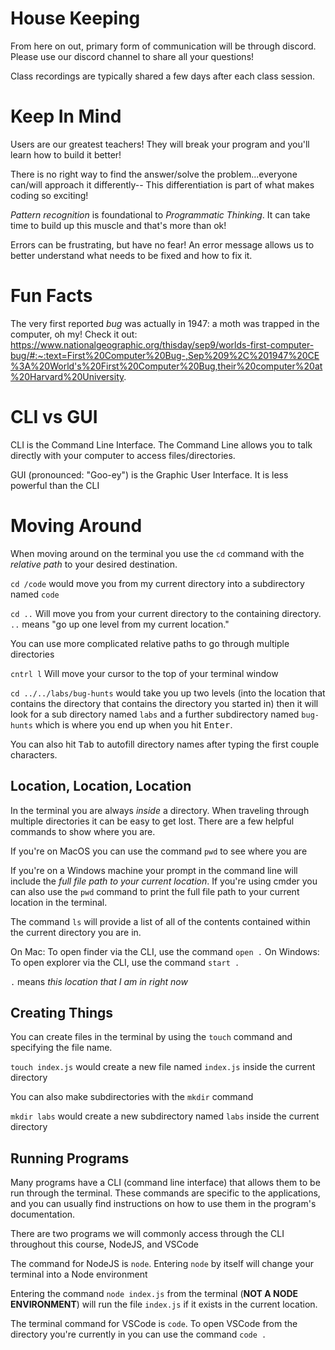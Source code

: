 # House Keeping

From here on out, primary form of communication will be through discord. Please use our discord channel to share all your questions!

Class recordings are typically shared a few days after each class session.

# Keep In Mind

Users are our greatest teachers! They will break your program and you'll learn how to build it better!

There is no right way to find the answer/solve the problem...everyone can/will approach it differently-- This differentiation is part of what makes coding so exciting!

*Pattern recognition* is foundational to *Programmatic Thinking*. It can take time to build up this muscle and that's more than ok!

Errors can be frustrating, but have no fear! An error message allows us to better understand what needs to be fixed and how to fix it.

# Fun Facts

The very first reported *bug* was actually in 1947: a moth was trapped in the computer, oh my! Check it out: https://www.nationalgeographic.org/thisday/sep9/worlds-first-computer-bug/#:~:text=First%20Computer%20Bug-,Sep%209%2C%201947%20CE%3A%20World's%20First%20Computer%20Bug,their%20computer%20at%20Harvard%20University.

# CLI vs GUI

CLI is the Command Line Interface. The Command Line allows you to talk directly with your computer to access files/directories. 

GUI (pronounced: "Goo-ey") is the Graphic User Interface. It is less powerful than the CLI


# Moving Around

When moving around on the terminal you use the `cd` command with the *relative path* to your desired destination.

`cd /code` would move you from my current directory into a subdirectory named `code`

`cd ..` Will move you from your current directory to the containing directory. `..` means "go up one level from my current location."

You can use more complicated relative paths to go through multiple directories

`cntrl l` Will move your cursor to the top of your terminal window

`cd ../../labs/bug-hunts` would take you up two levels (into the location that contains the directory that contains the directory you started in) then it will look for a sub directory named `labs` and a further subdirectory named `bug-hunts` which is where you end up when you hit <kbd>Enter</kbd>.

You can also hit <kbd>Tab</kbd> to autofill directory names after typing the first couple characters.

## Location, Location, Location

In the terminal you are always *inside* a directory. When traveling through multiple directories it can be easy to get lost. There are a few helpful commands to show where you are.

If you're on MacOS you can use the command `pwd` to see where you are

If you're on a Windows machine your prompt in the command line will include the *full file path to your current location*. If you're using cmder you can also use the `pwd` command to print the full file path to your current location in the terminal.

The command `ls` will provide a list of all of the contents contained within the current directory you are in.

On Mac: To open finder via the CLI, use the command `open .`
On Windows: To open explorer via the CLI, use the command `start .`

`.` means *this location that I am in right now*

## Creating Things

You can create files in the terminal by using the `touch` command and specifying the file name.

`touch index.js` would create a new file named `index.js` inside the current directory

You can also make subdirectories with the `mkdir` command

`mkdir labs` would create a new subdirectory named `labs` inside the current directory

## Running Programs

Many programs have a CLI (command line interface) that allows them to be run through the terminal. These commands are specific to the applications, and you can usually find instructions on how to use them in the program's documentation.

There are two programs we will commonly access through the CLI throughout this course, NodeJS, and VSCode

The command for NodeJS is `node`. Entering `node` by itself will change your terminal into a Node environment

Entering the command `node index.js` from the terminal (**NOT A NODE ENVIRONMENT**) will run the file `index.js` if it exists in the current location.

The terminal command for VSCode is `code`. To open VSCode from the directory you're currently in you can use the command `code .`
